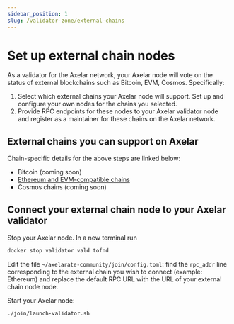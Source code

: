 ```yaml
---
sidebar_position: 1
slug: /validator-zone/external-chains
---
```


# Set up external chain nodes

As a validator for the Axelar network, your Axelar node will vote on the status of external blockchains such as Bitcoin, EVM, Cosmos. Specifically:

1. Select which external chains your Axelar node will support.  Set up and configure your own nodes for the chains you selected.
2. Provide RPC endpoints for these nodes to your Axelar validator node and register as a maintainer for these chains on the Axelar network.

## External chains you can support on Axelar

Chain-specific details for the above steps are linked below:

* Bitcoin (coming soon)
* [Ethereum and EVM-compatible chains](/evm)
* Cosmos chains (coming soon)

## Connect your external chain node to your Axelar validator

Stop your Axelar node. In a new terminal run

```bash
docker stop validator vald tofnd
```

Edit the file `~/axelarate-community/join/config.toml`: find the `rpc_addr` line corresponding to the external chain you wish to connect (example: Ethereum) and replace the default RPC URL with the URL of your external chain node node.

Start your Axelar node:
```
./join/launch-validator.sh
```
